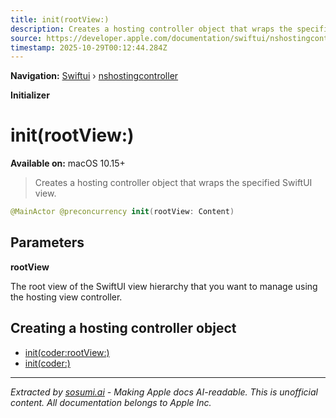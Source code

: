 ```yaml
---
title: init(rootView:)
description: Creates a hosting controller object that wraps the specified SwiftUI view.
source: https://developer.apple.com/documentation/swiftui/nshostingcontroller/init(rootview:)
timestamp: 2025-10-29T00:12:44.284Z
---
```


**Navigation:** [Swiftui](/documentation/swiftui) › [nshostingcontroller](/documentation/swiftui/nshostingcontroller)

**Initializer**

# init(rootView:)

**Available on:** macOS 10.15+

> Creates a hosting controller object that wraps the specified SwiftUI view.

```swift
@MainActor @preconcurrency init(rootView: Content)
```

## Parameters

**rootView**

The root view of the SwiftUI view hierarchy that you want to manage using the hosting view controller.



## Creating a hosting controller object

- [init(coder:rootView:)](/documentation/swiftui/nshostingcontroller/init(coder:rootview:))
- [init(coder:)](/documentation/swiftui/nshostingcontroller/init(coder:))

---

*Extracted by [sosumi.ai](https://sosumi.ai) - Making Apple docs AI-readable.*
*This is unofficial content. All documentation belongs to Apple Inc.*
